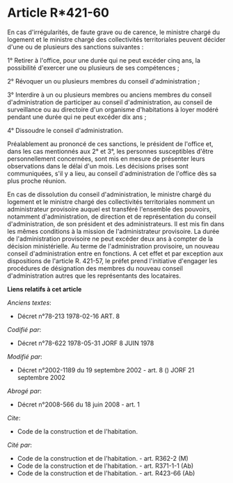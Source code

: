 # Article R*421-60

En cas d'irrégularités, de faute grave ou de carence, le ministre chargé du logement et le ministre chargé des collectivités
territoriales peuvent décider d'une ou de plusieurs des sanctions suivantes :

1° Retirer à l'office, pour une durée qui ne peut excéder cinq ans, la possibilité d'exercer une ou plusieurs de ses
compétences ;

2° Révoquer un ou plusieurs membres du conseil d'administration ;

3° Interdire à un ou plusieurs membres ou anciens membres du conseil d'administration de participer au conseil
d'administration, au conseil de surveillance ou au directoire d'un organisme d'habitations à loyer modéré pendant une durée
qui ne peut excéder dix ans ;

4° Dissoudre le conseil d'administration.

Préalablement au prononcé de ces sanctions, le président de l'office et, dans les cas mentionnés aux 2° et 3°, les personnes
susceptibles d'être personnellement concernées, sont mis en mesure de présenter leurs observations dans le délai d'un mois.
Les décisions prises sont communiquées, s'il y a lieu, au conseil d'administration de l'office dès sa plus proche réunion.

En cas de dissolution du conseil d'administration, le ministre chargé du logement et le ministre chargé des collectivités
territoriales nomment un administrateur provisoire auquel est transféré l'ensemble des pouvoirs, notamment d'administration,
de direction et de représentation du conseil d'administration, de son président et des administrateurs. Il est mis fin dans
les mêmes conditions à la mission de l'administrateur provisoire. La durée de l'administration provisoire ne peut excéder
deux ans à compter de la décision ministérielle. Au terme de l'administration provisoire, un nouveau conseil d'administration
entre en fonctions. A cet effet et par exception aux dispositions de l'article R. 421-57, le préfet prend l'initiative
d'engager les procédures de désignation des membres du nouveau conseil d'administration autres que les représentants des
locataires.

**Liens relatifs à cet article**

_Anciens textes_:

  - Décret n°78-213 1978-02-16 ART. 8

_Codifié par_:

  - Décret n°78-622 1978-05-31 JORF 8 JUIN 1978

_Modifié par_:

  - Décret n°2002-1189 du 19 septembre 2002 - art. 8 () JORF 21 septembre 2002

_Abrogé par_:

  - Décret n°2008-566 du 18 juin 2008 - art. 1

_Cite_:

  - Code de la construction et de l'habitation.

_Cité par_:

  - Code de la construction et de l'habitation. - art. R362-2 (M)
  - Code de la construction et de l'habitation. - art. R371-1-1 (Ab)
  - Code de la construction et de l'habitation. - art. R423-66 (Ab)
